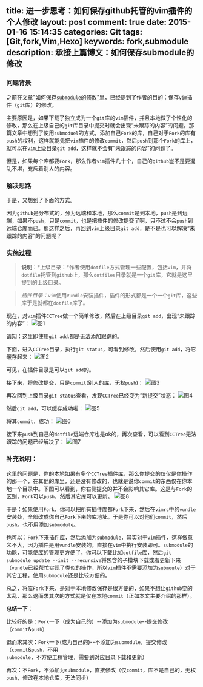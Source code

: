 title: 进一步思考：如何保存github托管的vim插件的个人修改
layout: post
comment: true
date: 2015-01-16 15:14:35
categories: Git
tags: [Git,fork,Vim,Hexo]
keywords: fork,submodule
description: 承接上篇博文：如何保存submodule的修改
---

### 问题背景
之前在文章["如何保存`submodule`的修改"](http://changyukang.github.io/2015/01/10/%E5%A6%82%E4%BD%95%E4%BF%9D%E5%AD%98submodule%E7%9A%84%E4%BF%AE%E6%94%B9/)里，已经提到了作者的目的：保存`vim`插件（`git`库）的修改。

主要原因是，如果下载了独立成为一个`git`库的`vim`插件，并且本地做了个性化的修改，那么在上级自己的`git`库目录中提交时就会出现“未跟踪的内容”的问题。那篇文章中想到了使用`submoduel`的方式，添加自己`Fork`的库，自己对于`Fork`的库有`push`的权利，这样就能先把`vim`插件的修改`commit`，然后`push`到那个`Fork`的库上，就可以在`vim`上级目录`git add`，这样就不会有“未跟踪的内容”的问题了。

但是，如果每个库都要`Fork`，那么作者`vim`插件几十个，自己的`github`岂不是要混乱不堪，充斥着别人的内容。

### 解决思路
于是，又想到了下面的方式。

因为`github`是分布式的，分为远端和本地，那么`commit`是到本地，`push`是到远端，如果不`push`，只是`commit`，也是把插件的修改提交了啊，只不过不会`push`到远端仓库而已。那这样之后，再回到`vim`上级目录`git add`，是不是也可以解决“未跟踪的内容”的问题呢？

### 实施过程

>**说明**：*上级目录：*作者使用`dotfile`方式管理一些配置，包括`vim`，并将`dotfile`托管到`github`上，那么`dotfiles`目录就是一个`git`库，它就是这里提到的上级目录。

>*插件目录：*`vim`使用`Vundle`安装插件，插件的形式都是一个一个`git`库，这些库于是就都在`dotfile`库了。

现在，对`vim`插件`CCTree`做一个简单修改，然后在上级目录`git add`，出现“未跟踪的内容”：
![图1](http://7xoae4.com1.z0.glb.clouddn.com/进一步思考：如何保存github托管的vim插件的个人修改1.jpg)

请知：这里即使用`git add`.都是无法添加跟踪的。

下面，进入`CCTree`目录，执行`git status`，可看到修改，然后使用`git add`，将它缓存起来：
![图2](http://7xoae4.com1.z0.glb.clouddn.com/进一步思考：如何保存github托管的vim插件的个人修改2.jpg)

可见，在插件目录是可以`git add`的。

接下来，将修改提交，只是`commit`(别人的库，无权`push`)：
![图3](http://7xoae4.com1.z0.glb.clouddn.com/进一步思考：如何保存github托管的vim插件的个人修改3.jpg)


再次回到上级目录`git status`查看，发现`CCTree`已经变为“新提交”状态：
![图4](http://7xoae4.com1.z0.glb.clouddn.com/进一步思考：如何保存github托管的vim插件的个人修改4.jpg)


然后`git add`，可以缓存成功啦：
![图5](http://7xoae4.com1.z0.glb.clouddn.com/进一步思考：如何保存github托管的vim插件的个人修改5.jpg)


将其`commit`，成功：
![图6](http://7xoae4.com1.z0.glb.clouddn.com/进一步思考：如何保存github托管的vim插件的个人修改6.jpg)


接下来`push`到自己的`dotfile`远端仓库也是ok的，再次查看，可以看到`CCTree`无法跟踪的问题已经解决了：
![图7](http://7xoae4.com1.z0.glb.clouddn.com/进一步思考：如何保存github托管的vim插件的个人修改7.jpg)


### 补充说明：
这里的问题是，你的本地如果有多个`CCTree`插件库，那么你提交的仅仅是你操作的那一个，在其他的库里，还是没有修改的，也就是说你`commit`的东西仅在你本地一个目录中。下图可以看到，你右侧提交的并不会影响其它库。这是与`Fork`的区别，`Fork`可以`push`，然后其它库可以更新。
![图8](http://7xoae4.com1.z0.glb.clouddn.com/进一步思考：如何保存github托管的vim插件的个人修改8.png)


于是：如果使用`Fork`，你可以把所有插件库都`Fork`下来，然后在`vimrc`中的`vundle`安装处，全部改成你自己`Fork`下来的库地址。于是你可以对他们`commit`，然后`push`。也不用添加`submodule`。

也可以：`Fork`下来插件库，然后添加为`submodule`，其实对于`vim`插件，这样做意义不大，因为插件是用`vundle`安装的，直接在`vim`中执行安装即可。`submodule`的功能，可能使库的管理更方便了，你可以下载比如`dotfile`库，然后`git submodule update --init --recursive`将包含的子模块下载或者更新下来（`vundle`已经帮忙实现了类似的操作，所以`vim`插件不需要添加为`submoule`）对于其它工程，使用`submodule`还是比较方便的。

总之，将库`Fork`下来，是对于本地修改保存是很方便的，如果不想让`github`变的太乱，那么退而求其次的方式就是仅在本地`commit`（正如本文主要介绍的那样）。

**总结一下**：

比较好的是：`Fork`一下（成为自己的）--添加为`submodule`--提交修改（`commit`&`push`）

退而求其次：`Fork`一下(成为自己的)--不添加为`submodule`，提交修改（`commit`&`push`，不用`submodule`，不方便工程管理，需要到对应目录下载和更新）

再次：不`Fork`，不添加为`submodule`，直接修改（仅`commit`，库不是自己的，无权`push`，修改在本地仓库，无法同步）

